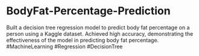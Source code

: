 # BodyFat-Percentage-Prediction
Built a decision tree regression model to predict body fat percentage on a person using a Kaggle dataset. Achieved high accuracy, demonstrating the effectiveness of the model in predicting body fat percentage. #MachineLearning #Regression #DecisionTree
